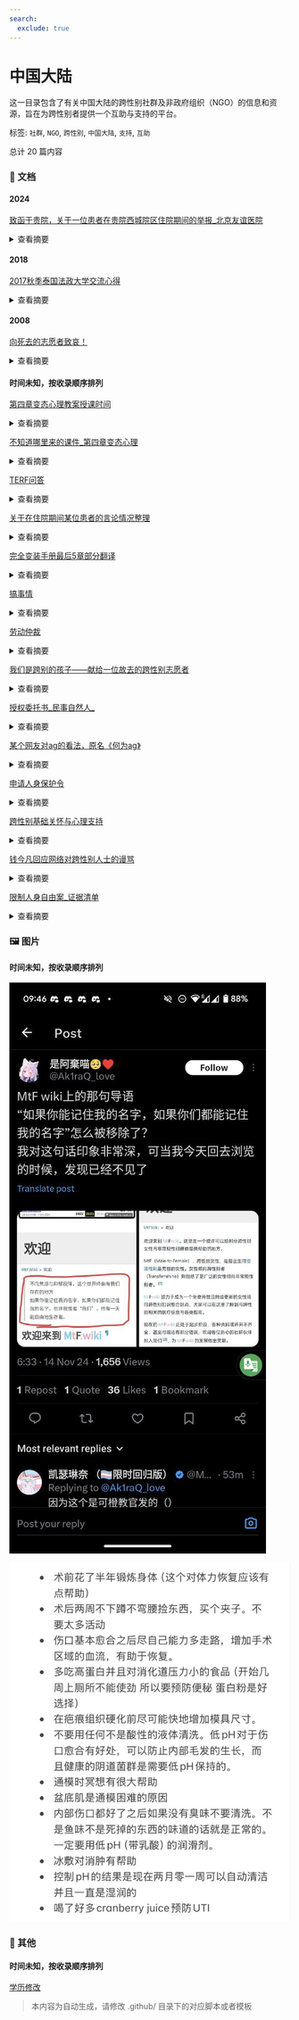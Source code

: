 ```yaml
---
search:
  exclude: true
---
```



# 中国大陆

这一目录包含了有关中国大陆的跨性别社群及非政府组织（NGO）的信息和资源，旨在为跨性别者提供一个互助与支持的平台。


标签: `社群`, `NGO`, `跨性别`, `中国大陆`, `支持`, `互助`


总计 20 篇内容



### 📄 文档


#### 2024



[致函于贵院，关于一位患者在贵院西城院区住院期间的举报_北京友谊医院](致函于贵院，关于一位患者在贵院西城院区住院期间的举报_北京友谊医院_page.md)<details><summary>查看摘要</summary>

该文件是一封致首都医科大学北京友谊医院管理团队的正式信函，主要投诉一名叫史尧的患者在医院住院期间对其他病人实施的多种不当行为，以及相关医护人员可能的协助。在信中，举报者详细描述了史尧在医院中对隔壁病床的病人进行了侮辱、偷拍和侵犯隐私等行为，尤其提到他在社交平台上的公开内容显示其与医护人员密切互动，并对受害者实施了网络暴力和死亡威胁。信中呼吁医院对此事展开调查，以维护患者的权益和医院的声誉，并确保患者及工作人员的安全。
</details>



#### 2018



[2017秋季泰国法政大学交流心得](2017秋季泰国法政大学交流心得_page.md)<details><summary>查看摘要</summary>

本文件是关于作者在2017年8月至2018年期间在泰国法政大学（Thammasat University）进行为期半年的交流学习的心得体会。作者详细描述了在泰国的学习经历、生活适应以及与来自不同国家的朋友们的交流互动。文件中提到了泰国的高等教育体制，法政大学的校区、科系设置及其历史背景，强调了东南亚性别议题的重要性与复杂性。

作者在交流过程中选修了基础泰语、东南亚性别研究及东南亚企业社会责任课程，分享了自己在课堂上及课外活动中的见闻和感悟，特别指出了性别平等及女性地位的相关讨论，以及东南亚地区“变性人”文化的独特现象。作者还描述了在清迈、孔敬府、普吉岛等地的旅行经历，感受到了泰国丰富的文化和温暖的人情，表达了对这片土地及其人民的深厚情谊。 

文中提到的部分观点，如关于女性在家庭中的话语权和东南亚国家父权制的挑战，深刻反映了当代性别议题的现实。作者最后对自己的交换生活表示留恋，期待未来再次与泰国相见。
</details>



#### 2008



[向死去的志愿者致哀！](向死去的志愿者致哀！_page.md)<details><summary>查看摘要</summary>

本文件为《向死去的志愿者致哀！》，记录了大连彩虹工作组对一名志愿者不幸遇害的哀悼与反思。该志愿者是一名30多岁的跨性别性工作者，生活在经济条件较差的地区。他不顾家庭的压力与贫困，依然积极参与为社区提供安全套和润滑剂等服务，努力为需要帮助的人群提供支持。文章详细描述了这名志愿者在2008年4月23日的遇害经过，包括他在“点”上的工作、求救电话的情况，以及志愿者们对此事件的反应与处理。同时，该工作组呼吁社区朋友们共同协助善后，照顾遇害者的母亲，体现了对这位普通而伟大的志愿者的深切怀念与支持。
</details>



#### 时间未知，按收录顺序排列



[第四章变态心理教案授课时间](第四章变态心理教案授课时间_page.md)<details><summary>查看摘要</summary>

该文件为一份关于变态心理学授课的教案，具体内容涵盖了变态心理的定义、判断标准、常见的性心理障碍、人格障碍及其分类等多个方面。教案的主要目的是使医学心理学专业的学生掌握变态心理的基本概念及其分类，了解心理障碍的干预方法。文件中详细介绍了变态心理的四种主要判断标准：经验标准、统计学标准、医学标准和社会适应标准，并将心理障碍按照WHO的分类法分为十大类，重点讨论了性心理障碍与人格障碍的特点。文中还提到了一些理论模式，如心理生物学理论、心理动力学理论、行为理论及人本主义理论，分别从不同的角度探讨变态心理的成因和发展。同时，内容中也提供了一些该领域的参考资料，便于学生进行深入学习。
</details>




[不知道哪里来的课件_第四章变态心理](不知道哪里来的课件_第四章变态心理_page.md)<details><summary>查看摘要</summary>

该文件名为《变态心理第一节 总论》的课件，涉及变态心理学的基本概念、判断标准以及分类等多个方面。内容阐述了异常心理和心理变态的相对性，强调了心理变态不仅是医疗问题，更是社会问题。文件中详细介绍了异常心理的判断标准，包括经验、统计学、医学和社会适应等多个维度，并且进行了异常心理的理论模式分类。进一步探讨了焦虑性障碍和抑郁性神经症的成因、分类和心理干预方法，包括生物学、心理分析、学习理论等多种理论角度的解释。此外，文件还涉及到人格障碍和性心理障碍的定义、特征与分类，探讨了这些障碍与社会环境的关系，强调了心理健康干预的重要性。文中提及的内容适用于心理学研究、心理健康教育及社会工作等多个领域，对理解跨性别个体及其心理状态具有提示意义。
</details>




[TERF问答](TERF问答_page.md)<details><summary>查看摘要</summary>

该文档探讨了跨性别女性（MTF）在中国社会中所面临的刻板印象与社会期待，反思了跨性别女性对传统性别角色的挑战及其对女性共同经验的理解。文中指出，一部分跨性别女性在社会中可能呈现出对女性刻板印象的迎合，这部分现象与她们自身身份的认同与社会认可的缺乏有关。同时，也提到了一些跨性别女性在传统男性主导的行业（如科学和电子竞技）中的贡献，展现出她们如何通过自己的存在冲击性别刻板印象。此外，文章还辩论了性别认同与女性共同经历之间的关系，以及跨性别女性是否会挤占顺性别女性的生存空间。文末强调，顺性别女性与跨性别女性共同面对的职业歧视问题更应当成为关注重点，而非内讧争夺空间。
</details>




[关于在住院期间某位患者的言论情况整理](关于在住院期间某位患者的言论情况整理_page.md)<details><summary>查看摘要</summary>

该文件记录了在中国大陆某医院病房中发生的严重事件，涉及对一位患者的偷拍及恶意侮辱行为。文件中 detail 了施害者在病房内偷拍其他病人并在网上发布对受害者的侮辱言论，进一步侵犯其隐私。在详细情况中提到，施害者不仅贬低受害者的家庭，还发表有关受害者的性幻想，甚至对受害者提出死亡威胁，声称与医院医护人员存在串通关系。施害者通过网络社交媒体对受害者进行暴力威胁，称自己已掌握受害者的私人信息，并在病房内对患者进行群体性侮辱，将这位患者称为‘楼管’。文件进一步指出，这种行为不仅侵犯了患者的隐私权，还反映出医院环境中存在的对患者的不公正对待和医务人员与施害者之间的不当交流。
</details>




[完全变装手册最后5章部分翻译](完全变装手册最后5章部分翻译_page.md)<details><summary>查看摘要</summary>

该文件是对《完全变装手册》最后五章的翻译，翻译者为@shiiny_kitty，在百度变装吧发布。该手册主要涉及跨性别及变装文化，具体包括了一系列的任务和指导，旨在帮助变装者更好地体验和融入女性身份。文件中的任务包括化妆、穿衣、在公共场合被女性化妆、接受雇佣等，这些任务不仅强调了外表的女性化标准，也触及了心理和社交层面的挑战。文件通过一系列幽默而露骨的指令，鼓励参与者逐步接受和拥抱他们的变装身份。这些内容展现了变装者在过渡过程中所面临的各种情感和社会因素，以及他们努力融入女性化生活的决心和挣扎。
</details>




[搞事情](搞事情_page.md)<details><summary>查看摘要</summary>

该文件探讨了中国跨性别女性在医疗资源方面遇到的挑战，特别是与荷尔蒙替代疗法 (HRT) 有关的药物获得问题。文件中提到，由于在中国医疗资源稀缺，跨性别女性即使持有医生开具的诊断信和处方，仍需在灰色或地下市场购买必要的药物。此外，政府对灰色市场采取了打压措施，这可能导致跨性别女性在没有任何合法途径获取药物的情况下，面临致命风险。文中引用了2018年11月6日中国代表在联合国的讲话，声称中国保护LGBT群体的健康权，承诺向所有公民提供免费基本卫生服务，但现实情况显然与这一承诺大相径庭。文件还提及社交媒体上的帖子和相关法律活动，反映了社会对LGBT话题的宽容度以及言论自由的现状。
</details>




[劳动仲裁](劳动仲裁_page.md)<details><summary>查看摘要</summary>

本文件讨论了跨性别人士在面对劳动仲裁时的准备工作及注意事项，内容详细列出了收集证据的步骤与方法。首先，文件强调收集录音与聊天记录的重要性，建议在录音前明确身份，并注意录音不能被编辑或转录。此外，提出若跨性别人士在职场中遭遇解聘，需要为自己收集充分的证据，包括离职通知、邮件记录与考勤表等。此外，针对有公务员身份的跨性别人士，文中警示道流程会更为复杂。文件还建议进行自查，判断是否违反公司规章及解除劳动合同的相关条款，确保在仲裁过程中处于有利地位。同时，联系专业法律人士获取建议也是必要的，提到可以联系“北同跨儿小助手transbjlgbt”获取支持与帮助。
</details>




[我们是跨别的孩子——献给一位故去的跨性别志愿者](我们是跨别的孩子——献给一位故去的跨性别志愿者_page.md)<details><summary>查看摘要</summary>

本文件《我们是跨别的孩子——献给一位故去的跨性别志愿者》旨在缅怀一位对跨性别群体做出贡献的志愿者，表达对其生命的尊重与怀念。尽管正文为空，文件标题本身传达了对跨别者的关怀与同情，暗示了志愿者在推动跨性别权利与福祉方面的努力和影响。可能包含社群对逝者的共同回忆、对其倡导活动的总结，以及对跨性别群体尚存挑战的反思。此文件为社群措施和支持的重要记录，反映了多元性别社群的团结与悼念文化。
</details>




[授权委托书_民事自然人_](授权委托书_民事自然人__page.md)<details><summary>查看摘要</summary>

本文件为一份授权委托书，适用于在法律事务中委托代理人处理相关事宜。授权委托书包含委托人的基本信息如姓名、地址与联系电话，以及受委托人的信息。文件中规定了委托的权限，包括进行和解、辩论、申请回避、提供证据、代收诉讼文书、代交诉讼费、接收款项、提起上诉等多项法律行为的权利。这种特殊授权的定义，反映了法律程序中的正式性与严谨性，适用于涉及法律纠纷情况下的专业代理需求。
</details>




[某个网友对ag的看法，原名《何为ag》](某个网友对ag的看法，原名《何为ag》_page.md)<details><summary>查看摘要</summary>

该文件名为《何为ag》，讨论了一个名为Autogynephilia的性心理概念，该概念由加拿大性学家Ray Blanchard提出。文件中详细阐述了Autogynephilia这一现象的定义及其与跨性别（TS）的关系，试图分类与描述这一现象的多样性和复杂性。文中指出，Autogynephilia是指男性通过想象自己成为女性而获得性兴奋的现象，并与变装癖（CD）和传统跨性别者的体验进行了比较。作者提到此类现象可能导致个体的性别认同困扰和术后后悔，同时引用了一些相关的真实案例和叙述，探讨了相关的心理过程和社会认知。此文通过对AG现象的深入分析，意在减少对变装和跨性别者的误解，并激发对这一复杂主题的进一步研究与讨论。
</details>




[申请人身保护令](申请人身保护令_page.md)<details><summary>查看摘要</summary>

该文件是关于申请人身安全保护令的指导文档，旨在帮助遭受家庭暴力或面临家庭暴力危险的个体申请法律保护。文件中详细说明了申请人身保护令的个案背景，以及申请的法律依据，引用了《中华人民共和国反家庭暴力法》的相关条款，包括申请的条件、流程和期限。特别强调了申请人在遭遇家庭暴力时，需要提供的证据材料，以及要求法院在72小时内作出裁定或驳回的法律规定。此外，文件还提供了申请书的模板，帮助申请人清楚地列出个人信息、被申请人信息及具体申请事项，确保申请材料齐全，以提高申请成功的可能性。
</details>




[跨性别基础关怀与心理支持](跨性别基础关怀与心理支持_page.md)<details><summary>查看摘要</summary>

此文件《跨性别基础关怀与心理支持》由潘柏林主编，展现了跨性别者的健康照护和心理支持的重要性。文件中详细定义了跨性别的概念，包括跨性别者与其出生时指定的生理性别不符的性质，并阐述了对跨性别者及其家庭的关爱表达。文中提到，跨性别者并非心理障碍，而是经历了社会环境和自我认同的冲突。在内容中，作者引述了凯特·伯恩斯坦关于性别认同的深刻反思，并提供了跨性别医疗的资源与支持结构，包括“性别工程”的治疗序列和专业的心理支持服务。此外，文件中还列出了社会支持的需，强调了良好的社会环境对减轻焦虑的重要性，以及如何通过科学的解释推动社会对跨性别者的理解。同时，资料中附带了关于父母与家属如何理解和支持跨性别孩子的相关信息，帮助他们在经历身份转变时获得必要的理解与关怀。
</details>




[钱今凡回应网络对跨性别人士的谩骂](钱今凡回应网络对跨性别人士的谩骂_page.md)<details><summary>查看摘要</summary>

该文档为钱今凡对网络对跨性别人士谩骂的回应，详细表达了他在面对社会歧视时的个人经历和观点。作者引用了《南方都市报》的报道，回应了对他变性决策的误解与攻击，并深入探讨了变性、性别不平等及社会观念的联系。文中指出，变性这一现象是人类本性的一部分，历史上性别不平等的根源在于封建专制的男权统治，而现代社会的进步需要颠覆这些陈旧观念，推动平等与尊严的实现。钱今凡还强调，他的变性决策是基于个人内在的必然要求，而非外部压力或社会追求，反映了他对自我身份认同的坚定追求。此外，文中也提到社会对于变性人的偏见和歧视，以及如何看待和解释这些现象的重要性。
</details>




[限制人身自由案_证据清单](限制人身自由案_证据清单_page.md)<details><summary>查看摘要</summary>

本文件为有关限制人身自由案件的证据清单，主要用于记录和收集与家庭暴力及非法拘禁相关的证据材料。文件中详细列举了案主在遭受父母限制自由及家庭暴力时所需收集的证据，包括录音、报警回执、街道调解记录、伤情照片以及受殴打记录等。案主在尝试与父母沟通外出问题时，录音能够记录父母的反对声音，并要求警方出具回执，以备后续申请人身保护令时使用。此外，文件还提醒案主在面对家庭暴力时应保持安全，准备好逃生的资金。并且在采取措施时，要做好与父母关系可能恶化的心理准备。
</details>



### 🖼️ 图片


#### 时间未知，按收录顺序排列


![mtf.wiki_上面的导语被移除了](mtf.wiki_上面的导语被移除了.jpg)


![手术恢复](手术恢复.jpg)


### 📎 其他


#### 时间未知，按收录顺序排列



[学历修改](学历修改.pptx)

> 本内容为自动生成，请修改 .github/ 目录下的对应脚本或者模板
